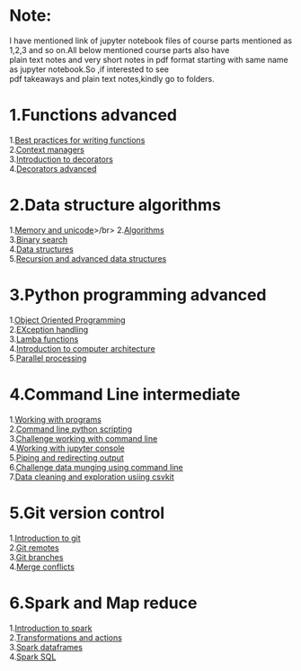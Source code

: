 # Note:
 I have mentioned link of jupyter notebook files of course parts mentioned as 1,2,3 and so on.All below mentioned course parts also have</br>
 plain text notes and very short notes in pdf format starting with same name as jupyter notebook.So ,if interested to see</br> 
 pdf takeaways and plain text notes,kindly go to folders.

# 1.Functions advanced

1.[Best practices for writing functions](https://github.com/AnshuTrivedi/Data-Scientist-In-Python/blob/master/Step%208_Advanced%20topics%20in%20datascience/1.Functions%20advanced/1.Best%20Practices%20for%20Writing%20Functions%20.ipynb)</br>
2.[Context managers](https://github.com/AnshuTrivedi/Data-Scientist-In-Python/blob/master/Step%208_Advanced%20topics%20in%20datascience/1.Functions%20advanced/2.Context%20Managers.ipynb)</br>
3.[Introduction to decorators](https://github.com/AnshuTrivedi/Data-Scientist-In-Python/blob/master/Step%208_Advanced%20topics%20in%20datascience/1.Functions%20advanced/3.Introduction%20to%20Decorators.ipynb)</br>
4.[Decorators advanced](https://github.com/AnshuTrivedi/Data-Scientist-In-Python/blob/master/Step%208_Advanced%20topics%20in%20datascience/1.Functions%20advanced/4.Decorators_Advanced.ipynb)</br>

# 2.Data structure algorithms

1.[Memory and unicode](https://github.com/AnshuTrivedi/Data-Scientist-In-Python/blob/master/Step%208_Advanced%20topics%20in%20datascience/2.Data%20structure%20algorithms/1.memory%20and%20unicode.ipynb)>/br>
2.[Algorithms](https://github.com/AnshuTrivedi/Data-Scientist-In-Python/blob/master/Step%208_Advanced%20topics%20in%20datascience/2.Data%20structure%20algorithms/2.Algorithms.ipynb)</br>
3.[Binary search](https://github.com/AnshuTrivedi/Data-Scientist-In-Python/blob/master/Step%208_Advanced%20topics%20in%20datascience/2.Data%20structure%20algorithms/3.Binary%20Search.ipynb)</br>
4.[Data structures](https://github.com/AnshuTrivedi/Data-Scientist-In-Python/blob/master/Step%208_Advanced%20topics%20in%20datascience/2.Data%20structure%20algorithms/4.Data%20Structures.ipynb)</br>
5.[Recursion and advanced data structures](https://github.com/AnshuTrivedi/Data-Scientist-In-Python/blob/master/Step%208_Advanced%20topics%20in%20datascience/2.Data%20structure%20algorithms/5.Recursion%20and%20Advanced%20Data%20Structures.ipynb)</br>

# 3.Python programming advanced

1.[Object Oriented Programming](https://github.com/AnshuTrivedi/Data-Scientist-In-Python/blob/master/Step%208_Advanced%20topics%20in%20datascience/3.Python%20programing%20advanced/1.Object-Oriented%20Programming.ipynb)</br>
2.[EXception handling](https://github.com/AnshuTrivedi/Data-Scientist-In-Python/blob/master/Step%208_Advanced%20topics%20in%20datascience/3.Python%20programing%20advanced/2.Exception%20Handling.ipynb)</br>
3.[Lamba functions](https://github.com/AnshuTrivedi/Data-Scientist-In-Python/blob/master/Step%208_Advanced%20topics%20in%20datascience/3.Python%20programing%20advanced/3.Lambda%20Functions.ipynb)</br>
4.[Introduction to computer architecture](https://github.com/AnshuTrivedi/Data-Scientist-In-Python/blob/master/Step%208_Advanced%20topics%20in%20datascience/3.Python%20programing%20advanced/4.Introduction%20to%20Computer%20Architecture.ipynb)</br>
5.[Parallel processing](https://github.com/AnshuTrivedi/Data-Scientist-In-Python/blob/master/Step%208_Advanced%20topics%20in%20datascience/3.Python%20programing%20advanced/5.Parallel%20Processing.ipynb)</br>

# 4.Command Line intermediate

1.[Working with programs](https://github.com/AnshuTrivedi/Data-Scientist-In-Python/blob/master/Step%208_Advanced%20topics%20in%20datascience/4.CommandLine_Intermediate/1.Working_with_programs.txt)</br>
2.[Command line python scripting](https://github.com/AnshuTrivedi/Data-Scientist-In-Python/blob/master/Step%208_Advanced%20topics%20in%20datascience/4.CommandLine_Intermediate/2.Command_Line_Python_Scripting.txt)</br>
3.[Challenge working with command line](https://github.com/AnshuTrivedi/Data-Scientist-In-Python/blob/master/Step%208_Advanced%20topics%20in%20datascience/4.CommandLine_Intermediate/3.Challenge_Working_with_Command_Line.txt)</br>
4.[Working with jupyter console](https://github.com/AnshuTrivedi/Data-Scientist-In-Python/blob/master/Step%208_Advanced%20topics%20in%20datascience/4.CommandLine_Intermediate/4.working_with_jupyter_console.txt)</br>
5.[Piping and redirecting output](https://github.com/AnshuTrivedi/Data-Scientist-In-Python/blob/master/Step%208_Advanced%20topics%20in%20datascience/4.CommandLine_Intermediate/5.Piping_and_redirecting_output.txt)</br>
6.[Challenge data munging using command line](https://github.com/AnshuTrivedi/Data-Scientist-In-Python/blob/master/Step%208_Advanced%20topics%20in%20datascience/4.CommandLine_Intermediate/6.Challenge_Data_Munging_Using_The_Command_Line.txt)</br>
7.[Data cleaning and exploration usiing csvkit](https://github.com/AnshuTrivedi/Data-Scientist-In-Python/blob/master/Step%208_Advanced%20topics%20in%20datascience/4.CommandLine_Intermediate/7.Data_Cleaning_and_Exploration_Using_Csvkit.txt)</br>


# 5.Git version control

1.[Introduction to git](https://github.com/AnshuTrivedi/Data-Scientist-In-Python/blob/master/Step%208_Advanced%20topics%20in%20datascience/5.Git_Version_Control/1.introduction_to_git.txt)</br>
2.[Git remotes](https://github.com/AnshuTrivedi/Data-Scientist-In-Python/blob/master/Step%208_Advanced%20topics%20in%20datascience/5.Git_Version_Control/2.git_remotes.txt)</br>
3.[Git branches](https://github.com/AnshuTrivedi/Data-Scientist-In-Python/blob/master/Step%208_Advanced%20topics%20in%20datascience/5.Git_Version_Control/3.git_branches.txt)</br>
4.[Merge conflicts](https://github.com/AnshuTrivedi/Data-Scientist-In-Python/blob/master/Step%208_Advanced%20topics%20in%20datascience/5.Git_Version_Control/4.merge-conflicts.txt)</br>


# 6.Spark and Map reduce

1.[Introduction to spark](https://github.com/AnshuTrivedi/Data-Scientist-In-Python/blob/master/Step%208_Advanced%20topics%20in%20datascience/6.Spark%20and%20Map%20Reduce/1.Introduction%20to%20Spark%20.ipynb)</br>
2.[Transformations and actions](https://github.com/AnshuTrivedi/Data-Scientist-In-Python/blob/master/Step%208_Advanced%20topics%20in%20datascience/6.Spark%20and%20Map%20Reduce/2.transformations-and-actions-takeaways.pdf)</br>
3.[Spark dataframes](https://github.com/AnshuTrivedi/Data-Scientist-In-Python/blob/master/Step%208_Advanced%20topics%20in%20datascience/6.Spark%20and%20Map%20Reduce/3.spark-dataframes-takeaways.pdf)</br>
4.[Spark SQL](https://github.com/AnshuTrivedi/Data-Scientist-In-Python/blob/master/Step%208_Advanced%20topics%20in%20datascience/6.Spark%20and%20Map%20Reduce/4.spark-sql-takeaways.pdf)</br>
